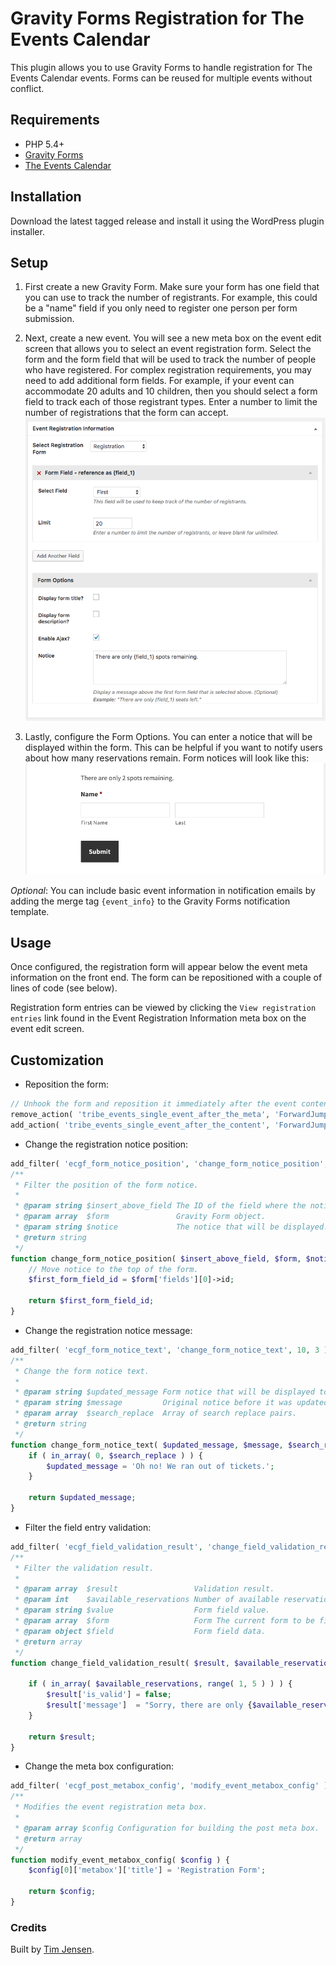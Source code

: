 # Gravity Forms Registration for The Events Calendar

This plugin allows you to use Gravity Forms to handle registration for The Events Calendar events. Forms can be reused for multiple events without conflict.

## Requirements
- PHP 5.4+
- [Gravity Forms](http://www.gravityforms.com/)
- [The Events Calendar](https://wordpress.org/plugins/the-events-calendar/)

## Installation

Download the latest tagged release and install it using the WordPress plugin installer.

## Setup

1. First create a new Gravity Form. Make sure your form has one field that you can use to track the number of registrants. For example, this could be a "name" field if you only need to register one person per form submission.

2. Next, create a new event. You will see a new meta box on the event edit screen that allows you to select an event registration form. Select the form and the form field that will be used to track the number of people who have registered. For complex registration requirements, you may need to add additional form fields. For example, if your event can accommodate 20 adults and 10 children, then you should select a form field to track each of those registrant types. Enter a number to limit the number of registrations that the form can accept. 
![Event edit screen screenshot](assets/images/form-setup.png "Event edit screen screenshot")

3. Lastly, configure the Form Options. You can enter a notice that will be displayed within the form. This can be helpful if you want to notify users about how many reservations remain. Form notices will look like this: 
![Event form notice screenshot](assets/images/front-end-form-notice.png "Event form notice screenshot")

_Optional_: You can include basic event information in notification emails by adding the merge tag `{event_info}` to the Gravity Forms notification template.

## Usage

Once configured, the registration form will appear below the event meta information on the front end. The form can be repositioned with a couple of lines of code (see below).

Registration form entries can be viewed by clicking the `View registration entries` link found in the Event Registration Information meta box on the event edit screen.

## Customization
- Reposition the form:
```php
// Unhook the form and reposition it immediately after the event content area.
remove_action( 'tribe_events_single_event_after_the_meta', 'ForwardJump\ECGF_Registration\render_gravity_form' );
add_action( 'tribe_events_single_event_after_the_content', 'ForwardJump\ECGF_Registration\render_gravity_form', 5 );
```
- Change the registration notice position:
```php
add_filter( 'ecgf_form_notice_position', 'change_form_notice_position', 10, 3 );
/**
 * Filter the position of the form notice.
 *
 * @param string $insert_above_field The ID of the field where the notice will be displayed.
 * @param array  $form               Gravity Form object.
 * @param string $notice             The notice that will be displayed.
 * @return string
 */
function change_form_notice_position( $insert_above_field, $form, $notice ) {
	// Move notice to the top of the form.
	$first_form_field_id = $form['fields'][0]->id;

	return $first_form_field_id;
}
```
- Change the registration notice message:
```php
add_filter( 'ecgf_form_notice_text', 'change_form_notice_text', 10, 3 );
/**
 * Change the form notice text.
 *
 * @param string $updated_message Form notice that will be displayed to the user.
 * @param string $message         Original notice before it was updated.
 * @param array  $search_replace  Array of search replace pairs.
 * @return string
 */
function change_form_notice_text( $updated_message, $message, $search_replace ) {
	if ( in_array( 0, $search_replace ) ) {
		$updated_message = 'Oh no! We ran out of tickets.';
	}

	return $updated_message;
}
```

- Filter the field entry validation:
```php
add_filter( 'ecgf_field_validation_result', 'change_field_validation_result', 10, 5 );
/**
 * Filter the validation result.
 *
 * @param array  $result                 Validation result.
 * @param int    $available_reservations Number of available reservations.
 * @param string $value                  Form field value.
 * @param array  $form                   Form The current form to be filtered.
 * @param object $field                  Form field data.
 * @return array
 */
function change_field_validation_result( $result, $available_reservations, $value, $form, $field ) {

	if ( in_array( $available_reservations, range( 1, 5 ) ) ) {
		$result['is_valid'] = false;
		$result['message']  = "Sorry, there are only {$available_reservations} spots left, and we're saving those for someone else.";
	}

	return $result;
}
```

- Change the meta box configuration:
```php
add_filter( 'ecgf_post_metabox_config', 'modify_event_metabox_config' );
/**
 * Modifies the event registration meta box.
 *
 * @param array $config Configuration for building the post meta box.
 * @return array
 */
function modify_event_metabox_config( $config ) {
	$config[0]['metabox']['title'] = 'Registration Form';

	return $config;
}
```

### Credits
Built by [Tim Jensen](https://github.com/timothyjensen).



